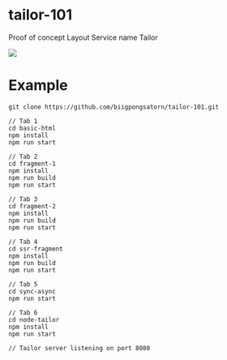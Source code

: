 # tailor-101

Proof of concept Layout Service name Tailor

<img src="https://camo.githubusercontent.com/3018354754cc0c9f1f6b27ac68bd8060a11db5a7/68747470733a2f2f7261776769746875622e636f6d2f7a616c616e646f2f7461696c6f722f6d61737465722f6c6f676f2f7461696c6f722d6c6f676f2e737667">

# Example

```
git clone https://github.com/biigpongsatorn/tailor-101.git

// Tab 1
cd basic-html
npm install
npm run start

// Tab 2
cd fragment-1
npm install
npm run build
npm run start

// Tab 3
cd fragment-2
npm install
npm run build
npm run start

// Tab 4
cd ssr-fragment
npm install
npm run build
npm run start

// Tab 5
cd sync-async
npm run start

// Tab 6
cd node-tailor
npm install
npm run start

// Tailor server listening on port 8080
```